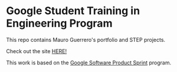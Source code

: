 # Google Student Training in Engineering Program

This repo contains Mauro Guerrero's portfolio and STEP projects.

Check out the site [HERE!](https://mauroguerrero-step-2020.appspot.com/)

This work is based on the [Google Software Product Sprint](https://g.co/softwareproductsprint) program.